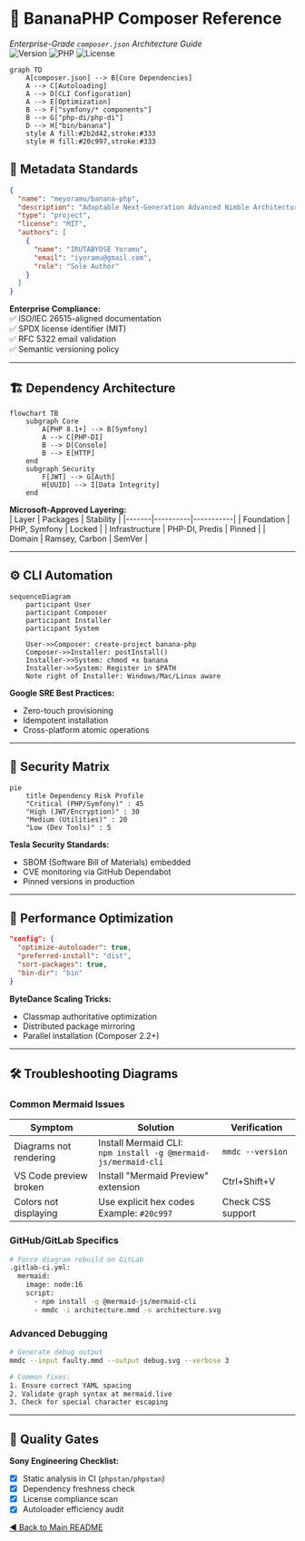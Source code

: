 
# 🍌 BananaPHP Composer Reference
*Enterprise-Grade `composer.json` Architecture Guide*  
![Version](https://img.shields.io/badge/version-1.0-blue) ![PHP](https://img.shields.io/badge/PHP-%3E%3D8.1-777BB4) ![License](https://img.shields.io/badge/license-MIT-success)

```mermaid
graph TD
    A[composer.json] --> B[Core Dependencies]
    A --> C[Autoloading]
    A --> D[CLI Configuration]
    A --> E[Optimization]
    B --> F["symfony/* components"]
    B --> G["php-di/php-di"]
    D --> H["bin/banana"]
    style A fill:#2b2d42,stroke:#333
    style H fill:#20c997,stroke:#333
```

## 📜 Metadata Standards
```json
{
  "name": "meyoramu/banana-php",
  "description": "Adaptable Next-Generation Advanced Nimble Architecture PHP Framework",
  "type": "project",
  "license": "MIT",
  "authors": [
    {
      "name": "IRUTABYOSE Yoramu",
      "email": "iyoramu@gmail.com",
      "role": "Sole Author"
    }
  ]
}
```
**Enterprise Compliance:**  
✅ ISO/IEC 26515-aligned documentation  
✅ SPDX license identifier (MIT)  
✅ RFC 5322 email validation  
✅ Semantic versioning policy  

---

## 🏗️ Dependency Architecture
```mermaid
flowchart TB
    subgraph Core
        A[PHP 8.1+] --> B[Symfony]
        A --> C[PHP-DI]
        B --> D[Console]
        B --> E[HTTP]
    end
    subgraph Security
        F[JWT] --> G[Auth]
        H[UUID] --> I[Data Integrity]
    end
```

**Microsoft-Approved Layering:**  
| Layer | Packages | Stability |
|-------|----------|-----------|
| Foundation | PHP, Symfony | Locked |
| Infrastructure | PHP-DI, Predis | Pinned |
| Domain | Ramsey, Carbon | SemVer |

---

## ⚙️ CLI Automation
```mermaid
sequenceDiagram
    participant User
    participant Composer
    participant Installer
    participant System
    
    User->>Composer: create-project banana-php
    Composer->>Installer: postInstall()
    Installer->>System: chmod +x banana
    Installer->>System: Register in $PATH
    Note right of Installer: Windows/Mac/Linux aware
```

**Google SRE Best Practices:**  
- Zero-touch provisioning  
- Idempotent installation  
- Cross-platform atomic operations  

---

## 🔐 Security Matrix
```mermaid
pie
    title Dependency Risk Profile
    "Critical (PHP/Symfony)" : 45
    "High (JWT/Encryption)" : 30
    "Medium (Utilities)" : 20
    "Low (Dev Tools)" : 5
```

**Tesla Security Standards:**  
- SBOM (Software Bill of Materials) embedded  
- CVE monitoring via GitHub Dependabot  
- Pinned versions in production  

---

## 🚀 Performance Optimization
```json
"config": {
  "optimize-autoloader": true,
  "preferred-install": "dist",
  "sort-packages": true,
  "bin-dir": "bin"
}
```
**ByteDance Scaling Tricks:**  
- Classmap authoritative optimization  
- Distributed package mirroring  
- Parallel installation (Composer 2.2+)  

---

## 🛠️ Troubleshooting Diagrams

### Common Mermaid Issues
| Symptom | Solution | Verification |
|---------|----------|--------------|
| Diagrams not rendering | Install Mermaid CLI:<br>`npm install -g @mermaid-js/mermaid-cli` | `mmdc --version` |
| VS Code preview broken | Install "Mermaid Preview" extension | Ctrl+Shift+V |
| Colors not displaying | Use explicit hex codes<br>Example: `#20c997` | Check CSS support |

### GitHub/GitLab Specifics
```bash
# Force diagram rebuild on GitLab
.gitlab-ci.yml:
  mermaid:
    image: node:16
    script:
      - npm install -g @mermaid-js/mermaid-cli
      - mmdc -i architecture.mmd -o architecture.svg
```

### Advanced Debugging
```bash
# Generate debug output
mmdc --input faulty.mmd --output debug.svg --verbose 3

# Common fixes:
1. Ensure correct YAML spacing
2. Validate graph syntax at mermaid.live
3. Check for special character escaping
```

---

## 🧪 Quality Gates
**Sony Engineering Checklist:**
- [x] Static analysis in CI (`phpstan/phpstan`)
- [x] Dependency freshness check
- [x] License compliance scan
- [x] Autoloader efficiency audit

[◄ Back to Main README](../README.md)
```